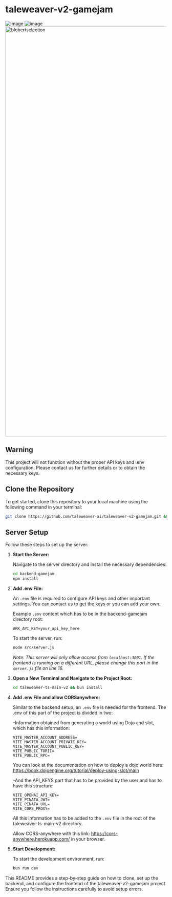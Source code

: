 # taleweaver-v2-gamejam
![image](https://github.com/taleweaver-ai/taleweaver-v2-gamejam/assets/90188544/7453a5a9-8f39-4f89-86ee-bb0713c623ed)
![image](https://github.com/taleweaver-ai/taleweaver-v2-gamejam/assets/90188544/2b2e3c43-b3a1-4b5b-b06b-edf93c24c34b)
<img width="1280" alt="blobertselection" src="https://github.com/taleweaver-ai/taleweaver-v2-gamejam/assets/90188544/27b03f98-7115-4526-8e9e-4ac1b064454b">


## Warning
This project will not function without the proper API keys and .env configuration. Please contact us for further details or to obtain the necessary keys.

## Clone the Repository

To get started, clone this repository to your local machine using the following command in your terminal:

```bash
git clone https://github.com/taleweaver-ai/taleweaver-v2-gamejam.git && cd taleweaver-v2-gamejam
```

## Server Setup

Follow these steps to set up the server:

1. **Start the Server:**

   Navigate to the server directory and install the necessary dependencies:

   ```bash
   cd backend-gamejam
   npm install
   ```

2. **Add .env File:**

   An `.env` file is required to configure API keys and other important settings. You can contact us to get the keys or you can add your own.

   Example `.env` content which has to be in the backend-gamejam directory root:

   ```
   ARK_API_KEY=your_api_key_here
   ```

   To start the server, run:

   ```bash
   node src/server.js
   ```

   *Note: This server will only allow access from `localhost:3001`. If the frontend is running on a different URL, please change this port in the `server.js` file on line 16.*

3. **Open a New Terminal and Navigate to the Project Root:**

   ```bash
   cd taleweaver-ts-main-v2 && bun install
   ```

4. **Add .env File and allow CORSanywhere:**

   Similar to the backend setup, an `.env` file is needed for the frontend. The .env of this part of the project is divided in two:

      -Information obtained from generating a world using Dojo and slot, which has this information:
      
   ``` 
   VITE_MASTER_ACCOUNT_ADDRESS=
   VITE_MASTER_ACCOUNT_PRIVATE_KEY=
   VITE_MASTER_ACCOUNT_PUBLIC_KEY=
   VITE_PUBLIC_TORII=
   VITE_PUBLIC_RPC=
   ```
   You can look at the documentation on how to deploy a dojo world here: https://book.dojoengine.org/tutorial/deploy-using-slot/main

   
      -And the API_KEYS part that has to be provided by the user and has to have this structure:
   ```
   VITE_OPENAI_API_KEY=
   VITE_PINATA_JWT=
   VITE_PINATA_URL=
   VITE_CORS_PROXY=
   ```

   All this information has to be added to the `.env` file in the root of the taleweaver-ts-main-v2 directory.
   
   Allow CORS-anywhere with this link: https://cors-anywhere.herokuapp.com/ in your browser.

6. **Start Development:**

   To start the development environment, run:

   ```bash
   bun run dev
   ```

This README provides a step-by-step guide on how to clone, set up the backend, and configure the frontend of the taleweaver-v2-gamejam project. Ensure you follow the instructions carefully to avoid setup errors.

